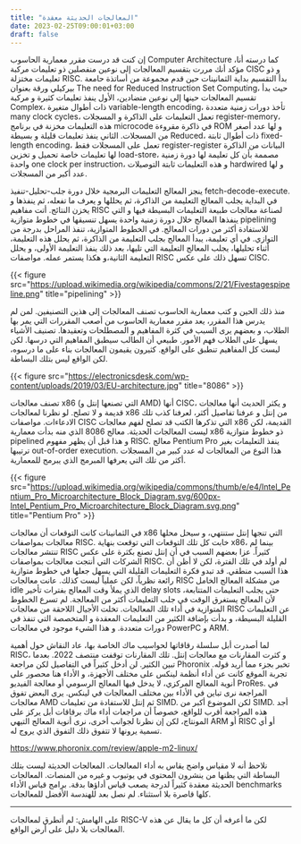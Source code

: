 ```yaml
---
title: "المعالجات الحديثة معقدة"
date: 2023-02-25T09:00:01+03:00
draft: false
---
```


إن كنت قد درست مقرر معمارية الحاسوب Computer Architecture كما درسته أنا، مؤكد أنك مررت بتقسيم المعالجات إلى نوعين منفصلين ذو تعليمات مركبة CISC و ذو تعليمات مختزلة RISC. بدأ التقسيم بداية الثمانينات حين قدم مجموعة من أساتذة حامعة بيركيلي ورقة بعنوان The need for Reduced Instruction Set Computing، حيث بدأ تقسيم المعالجات حينها إلى نوعين متضادين، الأول ينفذ تعليمات كثيرة و مركبة Complex، ذات أطوال متغيرة variable-length encoding، تأخذ دورات زمنية متعددة many clock cycles، تعمل التعليمات على الذاكرة و المسجلات register-memory، هذه التعليمات مخزنة في برنامج microcode في ذاكرة مقروءة ROM و لها عدد أصغر من المسجلات. الثاني ينفذ تعليمات قليلة و بسيطة Reduced، ذات أطوال ثابتة fixed-length encoding، تعمل على المسجلات فقط register-register البيانات من الذاكرة لها تعليمات خاصة تحميل و تخزين load-store، مصممة بأن كل تعليمة لها دورة زمنية واحدة one clock per instruction، و هذه التعليمات ثابتة التوصيلات hardwired و لها عدد أكبر من المسجلات.

ينجز المعالج التعليمات البرمجية خلال دورة جلب-تحليل-تنفيذ fetch-decode-execute. في البداية يجلب المعالج التعليمة من الذاكرة، ثم يحللها و يعرف ما تفعله، ثم ينفذها و يخزن النتائج. أتت مفاهيم RISC لصناعة معالجات طبيعة التعليمات البسيطة فيها و التي ينفذها المعالج خلال دورة زمنية واحدة يسهل تنسيقها في خطوط متوازية pipelining للاستفادة أكثر من دورات المعالج. في الخطوط المتوازية، تنفذ المراحل بدرجة من التوازي. في أي تعليمة، يبدأ المعالج بجلب التعليمة من الذاكرة، ثم يحلل هذه التعليمة، أثناء تحليلها، يجلب المعالج التعليمة التي تليها، بعد ذلك ينفذ التعليمة الأولى، و يحلل التعليمة الثانية،و هكذا يستمر عمله. مواصفات RISC تسهل ذلك على عكس CISC.

{{< figure src="https://upload.wikimedia.org/wikipedia/commons/2/21/Fivestagespipeline.png" title="pipelining" >}}

منذ ذلك الحين و كتب معمارية الحاسوب تصنف المعالجات إلى هذين التصنيفين. لمن لم يدرس هذا المقرر، يعد مقرر معمارية الحاسوب من أصعب المقررات التي يمر بها الطلاب، و بعضهم يرى السبب في كثرة المفاهيم و المصطلحات وتعقيدها. تصنيف الأشياء يسهل على الطلاب فهم الأمور. طبيعي أن الطالب سيطبق المفاهيم التي درسها. لكن ليست كل المفاهيم تنطبق على الواقع. كثيرون يقيمون المعالجات بناء على ما درسوه، لكن الواقع ليس بتلك البساطة.

 {{< figure src="https://electronicsdesk.com/wp-content/uploads/2019/03/EU-architecture.jpg"  title="8086" >}}

تصنف معالجات x86 (التي تصنعها إنتل و AMD) أنها CISC، و يكثر الحديث أنها معالجات قديمة و لا تصلح. لو نظرنا لمعالجات x86 من إنتل و عرفنا تفاصيل أكثر، لعرفنا كذب تلك الادعاءات. مواصفات CISC التي تذكرها الكتب قد تصلح لفهم معالجات x86 القديمة، لكن ليست المعالجات الحديثة. معالج 8086 الذي منه بدأت معمارية x86 ذو خطوط متوازية pipelined و هذا قبل أن يظهر مفهوم RISC. معالج Pentium Pro ينفذ التعليمات بغير ترتيبها out-of-order execution. هذا النوع من المعالجات له عدد كبير من المسجلات أكثر من تلك التي يعرفها المبرمج الذي يبرمج للمعمارية.

 {{< figure src="https://upload.wikimedia.org/wikipedia/commons/thumb/e/e4/Intel_Pentium_Pro_Microarchitecture_Block_Diagram.svg/600px-Intel_Pentium_Pro_Microarchitecture_Block_Diagram.svg.png"  title="Pentium Pro" >}}

في الثمانينات كانت التوقعات أن معالجات x86 التي تنجها إنتل ستنتهي، و سيحل محلها معالجات بمواصفات RISC. خابت كل تلك التوقعات التي توقعت بنهاية x86، بينما لم تنتشر معالجات RISC كثيراً. عزا بعضهم السبب في أن إنتل تصنع بكثرة على عكس الشركات التي أنتجت معالجات بمواصفات RISC. لم أولد في تلك الفترة، لكن لا أظن أن هذا السبب منطقي. قد تبدو فكرة التعليمات القليلة التي يسهل جعلها في خطوط متوازية رائعة نظرياً، لكن عملياً ليست كذلك. عانت معالجات RISC من مشكلة المعالج الخامل idle الذي يملأ وقت المعالج بفترات تأخير delay slots حتى يجلب التعليمات المتتابعة، لأن المعالج يستغرق الوقت في جلب التعليمات أكثر من المعالجة. لم تسرع الخطوط المتوازية في أداء تلك المعالجات. تخلت الأجيال اللاحقة من معالجات RISC عن التعليمات القليلة البسيطة، و بدأت بإضافة الكثير من التعليمات المعقدة و المتخصصة التي تنفذ في دورات متعددة. و هذا الشيء موجود في معالجات PowerPC و ARM.

لما أصدرت أبل سلسلة رقاقاتها لحواسيب ماك الخاصة بها، عاد النقاش حول أهمية RISC، و كثرت المقارنات مع معالجات إنتل. تلك المقارنات توقفت منتصف 2022. بعدما تبين الكثير. لن أدخل كثيراً في التفاصيل لكن مراجعة Phoronix تخبر بجزء مما أريد قوله. تجربة الموقع كانت عن أداء أنظمة لينكس على مختلف الأجهزة، و الأداء هنا محصور على أنوية المعالج المركزي، لا يدخل فيها المعالج الرسومي أو معالجة الفيديو ProRes. في المراجعة نرى تباين في الأداء بين مختلف المعالجات في لينكس. يرى البعض تفوق معالجات AMD ثم إنتل للاستفادة من تعليمات SIMD. لكن الموضوع أكبر من SIMD. أجد هذه المراجعة أقرب للواقع، خصوصاً أن مراجعات أداء ماك برقاقات أبل يركز على المونتاج، لكن إن نظرنا لجوانب أخرى، نرى أنوية المعالج التيهي ARM أو RISC أو أي تسمية يرونها لا تتفوق ذلك التفوق الذي يروج له.

https://www.phoronix.com/review/apple-m2-linux/

نلاحظ أنه لا مقياس واضح يقاس به أداء المعالجات. المعالجات الحديثة ليست بتلك البساطة التي يظنها من ينشرون المحتوى في يوتيوب و غيره من المنصات. المعالجات الحديثة معقدة كثيراً لدرجة يصعب قياس أداؤها بدقة. برامج قياس الأداء benchmarks كلها قاصرة بلا استثناء. لم نصل بعد للهندسة الأفضل للمعالجات.


------------------------------------------------------------
على الهامش: لم أتطرق لمعالجات RISC-V لكن ما أعرفه أن كل ما يقال عن هذه المعالجات بلا دليل على أرض الواقع.